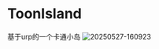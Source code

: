 # ToonIsland
基于urp的一个卡通小岛
![20250527-160923](https://github.com/user-attachments/assets/5bf8feb6-0181-4158-98fc-e734fe79ef7c)
